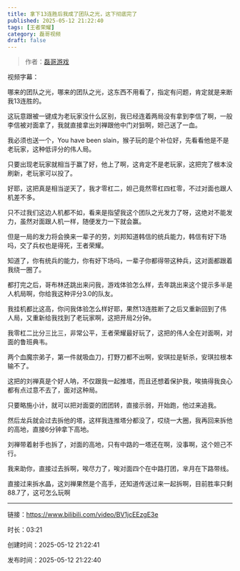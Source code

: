 ```yaml
---
title: 拿下13连胜后我成了团队之光，这下彻底完了
published: 2025-05-12 21:22:40
tags: [王者荣耀]
category: 磊哥视频
draft: false
---
```



> 作者：[磊哥游戏](https://space.bilibili.com/268941858?spm_id_from=333.788.upinfo.head.click)

视频字幕：

哪来的团队之光，哪来的团队之光，这东西不用看了，指定有问题，肯定就是来断我13连胜的。

这玩意跟被一键成为老玩家没什么区别，我已经连着两局没有拿到李信了啊，一般李信被对面拿了，我就直接拿出刘禅跟他中门对狙啊，妲己送了一血。

我必须也送一个，You have been slain，猴子玩的是个补位好，先看看他是不是老玩家，这种低评分的伟人局。

只要出现老玩家就相当于赢了好，他上了啊，这肯定不是老玩家，这把完了根本没刷新，老玩家可以投了。

好耶，这把真是相当逆天了，我才零杠二，妲己竟然零杠四杠零，不过对面也跟人机差不多。

只不过我们这边人机都不如，看来是指望我这个团队之光发力了呀，这绝对不能发力，虽然对面跟人机一样，随便发力一下就会赢。

但是一局的发力将会换来一辈子的劳，刘邦知道韩信的统兵能力，韩信有好下场吗，交了兵权也是得死，王者荣耀。

知道了，你有统兵的能力，你有好下场吗，一辈子你都得带这种兵，这对面都跟着我绕一圈了。

都打完之后，哥布林还跳出来问我，游戏体验怎么样，去年跳出来这个提示多半是人机局啊，你给我这种评分3.0的队友。

我挂机都比这高，你问我体验怎么样好耶，果然13连胜断了之后又重新回到了伟人局，又重新给我找到了老玩家啊，这把开局2分钟。

我零杠二比分三比三，非常公平，王者荣耀最好玩了，这把的伟人全在对面啊，对面的鲁班典韦。

两个血魔宗弟子，第一件就吸血刀，打野刀都不出啊，安琪拉是斩杀，安琪拉根本输不了。

这把的刘禅真是个好人呐，不仅跟我一起推塔，而且还想着保护我，唉搞得我良心都有点过意不去了，面对这种局。

只要略施小计，就可以把对面耍的团团转，直接示弱，开始跑，他过来追我。

然后龙兵就会过去拆他的塔，这样我连推塔分都没了，哎绕一大圈，我再回来拆他的高地，直接6分钟拿下高地。

刘禅带着射手也拆了，对面的高地，只有中路的一塔还在啊，没事啊，这个妲己不行。

我来助你，直接过去拆啊，唉尽力了，唉对面四个在中路打团，芈月在下路带线。

直接过来拆水晶，这刘禅果然是个高手，还知道传送过来一起拆啊，目前胜率只剩88.7了，这可怎么玩啊

---


链接：https://www.bilibili.com/video/BV1jcEEzgE3e



时长：03:21

创建时间：2025-05-12 21:22:41

发布时间：2025-05-12 21:22:40
